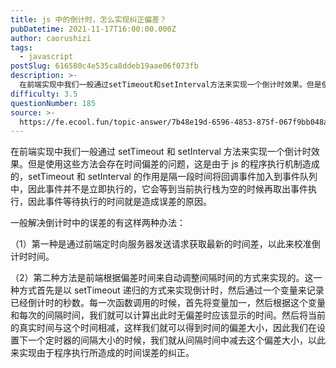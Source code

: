 ```yaml
---
title: js 中的倒计时，怎么实现纠正偏差？
pubDatetime: 2021-11-17T16:00:00.000Z
author: caorushizi
tags:
  - javascript
postSlug: 616580c4e535ca8ddeb19aae06f073fb
description: >-
  在前端实现中我们一般通过setTimeout和setInterval方法来实现一个倒计时效果。但是使用这些方法会存在时间偏差的问题，这是由于js的程序执行机制造成的，setTimeout和setInt
difficulty: 3.5
questionNumber: 185
source: >-
  https://fe.ecool.fun/topic-answer/7b48e19d-6596-4853-875f-067f9bb048a8?orderBy=updateTime&order=desc&tagId=10
---
```


在前端实现中我们一般通过 setTimeout 和 setInterval 方法来实现一个倒计时效果。但是使用这些方法会存在时间偏差的问题，这是由于 js 的程序执行机制造成的，setTimeout 和 setInterval 的作用是隔一段时间将回调事件加入到事件队列中，因此事件并不是立即执行的，它会等到当前执行栈为空的时候再取出事件执行，因此事件等待执行的时间就是造成误差的原因。

一般解决倒计时中的误差的有这样两种办法：

（1）第一种是通过前端定时向服务器发送请求获取最新的时间差，以此来校准倒计时时间。

（2）第二种方法是前端根据偏差时间来自动调整间隔时间的方式来实现的。这一种方式首先是以 setTimeout 递归的方式来实现倒计时，然后通过一个变量来记录已经倒计时的秒数。每一次函数调用的时候，首先将变量加一，然后根据这个变量和每次的间隔时间，我们就可以计算出此时无偏差时应该显示的时间。然后将当前的真实时间与这个时间相减，这样我们就可以得到时间的偏差大小，因此我们在设置下一个定时器的间隔大小的时候，我们就从间隔时间中减去这个偏差大小，以此来实现由于程序执行所造成的时间误差的纠正。
